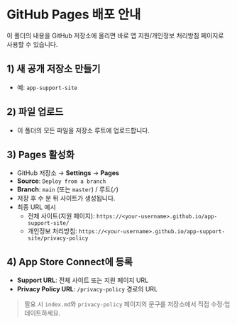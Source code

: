 # GitHub Pages 배포 안내

이 폴더의 내용을 GitHub 저장소에 올리면 바로 앱 지원/개인정보 처리방침 페이지로 사용할 수 있습니다.

## 1) 새 공개 저장소 만들기
- 예: `app-support-site`

## 2) 파일 업로드
- 이 폴더의 모든 파일을 저장소 루트에 업로드합니다.

## 3) Pages 활성화
- GitHub 저장소 → **Settings** → **Pages**
- **Source**: `Deploy from a branch`
- **Branch**: `main` (또는 `master`) / 루트(`/`)
- 저장 후 수 분 뒤 사이트가 생성됩니다.
- 최종 URL 예시
  - 전체 사이트(지원 페이지): `https://<your-username>.github.io/app-support-site/`
  - 개인정보 처리방침: `https://<your-username>.github.io/app-support-site/privacy-policy`

## 4) App Store Connect에 등록
- **Support URL**: 전체 사이트 또는 지원 페이지 URL
- **Privacy Policy URL**: `/privacy-policy` 경로의 URL

> 필요 시 `index.md`와 `privacy-policy` 페이지의 문구를 저장소에서 직접 수정·업데이트하세요.
